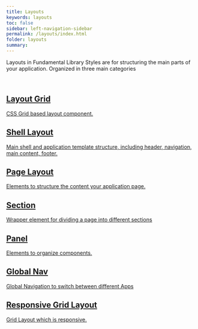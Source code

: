 ```yaml
---
title: Layouts
keywords: layouts
toc: false
sidebar: left-navigation-sidebar
permalink: /layouts/index.html
folder: layouts
summary:
---
```


Layouts in Fundamental Library Styles are for structuring the main parts of your application. Organized in three main categories


<br>

<div class="fd-layout-grid fd-layout-grid--col-2 docs-tiles">
    <a class="fd-tile" role="button" href="layout-grid.html">
        <div class="fd-tile__content">
             <h2 class="fd-tile__header">
                 Layout Grid
             </h2>
             <p class="fd-tile__description">
                CSS Grid based layout component.
             </p>
        </div>
    </a>
    <a class="fd-tile" role="button" href="shell-layout.html">
        <div class="fd-tile__content">
             <h2 class="fd-tile__header">
                 Shell Layout
             </h2>
             <p class="fd-tile__description">
                 Main shell and application template structure, including header, navigation, main content, footer.
             </p>
        </div>
    </a>
    <a class="fd-tile" role="button" href="page-layout.html">
        <div class="fd-tile__content">
             <h2 class="fd-tile__header">
                 Page Layout
             </h2>
             <p class="fd-tile__description">
                 Elements to structure the content your application page.
             </p>
        </div>
    </a>
    <a class="fd-tile" role="button" href="section.html">
        <div class="fd-tile__content">
             <h2 class="fd-tile__header">
                 Section
             </h2>
             <p class="fd-tile__description">
                 Wrapper element for dividing a page into different sections
             </p>
        </div>
    </a>
    <a class="fd-tile" role="button" href="panel.html">
        <div class="fd-tile__content">
             <h2 class="fd-tile__header">
                 Panel
             </h2>
             <p class="fd-tile__description">
                 Elements to organize components.
             </p>
        </div>
    </a>
    <a class="fd-tile" role="button" href="global-navigation.html">
        <div class="fd-tile__content">
             <h2 class="fd-tile__header">
                 Global Nav
             </h2>
             <p class="fd-tile__description">
                 Global Navigation to switch between different Apps
             </p>
        </div>
    </a>
     <a class="fd-tile" role="button" href="responsive-grid-layout.html">
        <div class="fd-tile__content">
             <h2 class="fd-tile__header">
                 Responsive Grid Layout
             </h2>
             <p class="fd-tile__description">
                Grid Layout which is responsive.
             </p>
        </div>
    </a>
</div>

